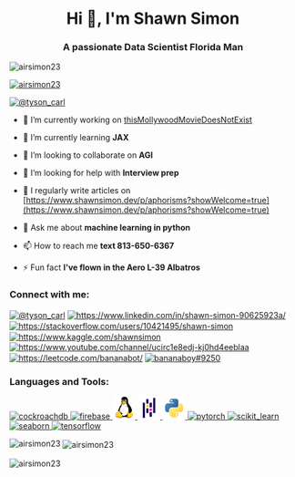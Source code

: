 <h1 align="center">Hi 👋, I'm Shawn Simon</h1>
<h3 align="center">A passionate Data Scientist Florida Man</h3>

<p align="left"> <img src="https://komarev.com/ghpvc/?username=airsimon23&label=Profile%20views&color=0e75b6&style=flat" alt="airsimon23" /> </p>

<p align="left"> <a href="https://github.com/ryo-ma/github-profile-trophy"><img src="https://github-profile-trophy.vercel.app/?username=airsimon23" alt="airsimon23" /></a> </p>

<p align="left"> <a href="https://twitter.com/@tyson_carl" target="blank"><img src="https://img.shields.io/twitter/follow/@tyson_carl?logo=twitter&style=for-the-badge" alt="@tyson_carl" /></a> </p>

- 🔭 I’m currently working on [thisMollywoodMovieDoesNotExist](https://huggingface.co/spaces/bananabot/ThisMollywoodMovieDoesNotExist.com)

- 🌱 I’m currently learning **JAX**

- 👯 I’m looking to collaborate on **AGI**

- 🤝 I’m looking for help with **Interview prep**

- 📝 I regularly write articles on [https://www.shawnsimon.dev/p/aphorisms?showWelcome=true](https://www.shawnsimon.dev/p/aphorisms?showWelcome=true)

- 💬 Ask me about **machine learning in python**

- 📫 How to reach me **text 813-650-6367**

- ⚡ Fun fact **I've flown in the Aero L-39 Albatros**

<h3 align="left">Connect with me:</h3>
<p align="left">
<a href="https://twitter.com/@tyson_carl" target="blank"><img align="center" src="https://raw.githubusercontent.com/rahuldkjain/github-profile-readme-generator/master/src/images/icons/Social/twitter.svg" alt="@tyson_carl" height="30" width="40" /></a>
<a href="https://linkedin.com/in/https://www.linkedin.com/in/shawn-simon-90625923a/" target="blank"><img align="center" src="https://raw.githubusercontent.com/rahuldkjain/github-profile-readme-generator/master/src/images/icons/Social/linked-in-alt.svg" alt="https://www.linkedin.com/in/shawn-simon-90625923a/" height="30" width="40" /></a>
<a href="https://stackoverflow.com/users/https://stackoverflow.com/users/10421495/shawn-simon" target="blank"><img align="center" src="https://raw.githubusercontent.com/rahuldkjain/github-profile-readme-generator/master/src/images/icons/Social/stack-overflow.svg" alt="https://stackoverflow.com/users/10421495/shawn-simon" height="30" width="40" /></a>
<a href="https://kaggle.com/https://www.kaggle.com/shawnsimon" target="blank"><img align="center" src="https://raw.githubusercontent.com/rahuldkjain/github-profile-readme-generator/master/src/images/icons/Social/kaggle.svg" alt="https://www.kaggle.com/shawnsimon" height="30" width="40" /></a>
<a href="https://www.youtube.com/c/https://www.youtube.com/channel/ucirc1e8edj-kj0hd4eeblaa" target="blank"><img align="center" src="https://raw.githubusercontent.com/rahuldkjain/github-profile-readme-generator/master/src/images/icons/Social/youtube.svg" alt="https://www.youtube.com/channel/ucirc1e8edj-kj0hd4eeblaa" height="30" width="40" /></a>
<a href="https://www.leetcode.com/https://leetcode.com/bananabot/" target="blank"><img align="center" src="https://raw.githubusercontent.com/rahuldkjain/github-profile-readme-generator/master/src/images/icons/Social/leet-code.svg" alt="https://leetcode.com/bananabot/" height="30" width="40" /></a>
<a href="https://discord.gg/bananaboy#9250" target="blank"><img align="center" src="https://raw.githubusercontent.com/rahuldkjain/github-profile-readme-generator/master/src/images/icons/Social/discord.svg" alt="bananaboy#9250" height="30" width="40" /></a>
</p>

<h3 align="left">Languages and Tools:</h3>
<p align="left"> <a href="https://www.cockroachlabs.com/product/cockroachdb/" target="_blank" rel="noreferrer"> <img src="https://cdn.worldvectorlogo.com/logos/cockroachdb.svg" alt="cockroachdb" width="40" height="40"/> </a> <a href="https://firebase.google.com/" target="_blank" rel="noreferrer"> <img src="https://www.vectorlogo.zone/logos/firebase/firebase-icon.svg" alt="firebase" width="40" height="40"/> </a> <a href="https://www.linux.org/" target="_blank" rel="noreferrer"> <img src="https://raw.githubusercontent.com/devicons/devicon/master/icons/linux/linux-original.svg" alt="linux" width="40" height="40"/> </a> <a href="https://pandas.pydata.org/" target="_blank" rel="noreferrer"> <img src="https://raw.githubusercontent.com/devicons/devicon/2ae2a900d2f041da66e950e4d48052658d850630/icons/pandas/pandas-original.svg" alt="pandas" width="40" height="40"/> </a> <a href="https://www.python.org" target="_blank" rel="noreferrer"> <img src="https://raw.githubusercontent.com/devicons/devicon/master/icons/python/python-original.svg" alt="python" width="40" height="40"/> </a> <a href="https://pytorch.org/" target="_blank" rel="noreferrer"> <img src="https://www.vectorlogo.zone/logos/pytorch/pytorch-icon.svg" alt="pytorch" width="40" height="40"/> </a> <a href="https://scikit-learn.org/" target="_blank" rel="noreferrer"> <img src="https://upload.wikimedia.org/wikipedia/commons/0/05/Scikit_learn_logo_small.svg" alt="scikit_learn" width="40" height="40"/> </a> <a href="https://seaborn.pydata.org/" target="_blank" rel="noreferrer"> <img src="https://seaborn.pydata.org/_images/logo-mark-lightbg.svg" alt="seaborn" width="40" height="40"/> </a> <a href="https://www.tensorflow.org" target="_blank" rel="noreferrer"> <img src="https://www.vectorlogo.zone/logos/tensorflow/tensorflow-icon.svg" alt="tensorflow" width="40" height="40"/> </a> </p>

<p><img align="left" src="https://github-readme-stats.vercel.app/api/top-langs?username=airsimon23&show_icons=true&locale=en&layout=compact" alt="airsimon23" /></p>

<p>&nbsp;<img align="center" src="https://github-readme-stats.vercel.app/api?username=airsimon23&show_icons=true&locale=en" alt="airsimon23" /></p>

<p><img align="center" src="https://github-readme-streak-stats.herokuapp.com/?user=airsimon23&" alt="airsimon23" /></p>

